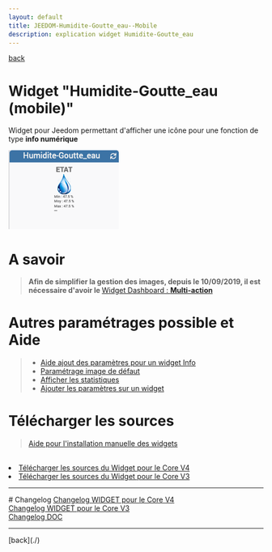 ```yaml
---
layout: default
title: JEEDOM-Humidite-Goutte_eau--Mobile
description: explication widget Humidite-Goutte_eau
---
```

[back](./)
# Widget "Humidite-Goutte_eau (mobile)"
Widget pour Jeedom permettant d'afficher une icône pour une fonction de type <b>info numérique</b>
<p><img src="../img/exemple/m/humidite_goutte_eau.png" alt="Resultat" /></p>

# A savoir
<blockquote>
<b>Afin de simplifier la gestion des images, depuis le 10/09/2019, il est nécessaire d'avoir le </b><a href="WIDGET_d_Multi_action_Defaut">Widget Dashboard : <b>Multi-action</b></a>
</blockquote>

# Autres paramétrages possible et Aide
<blockquote>
    <ul>
        <li><a href="HELP_CONFIG_INFOS.html">Aide ajout des paramètres pour un widget Info</a></li>
        <li><a href="HELP_Error.html">Paramétrage image de défaut</a></li>
        <li><a href="HELP_STATS.html">Afficher les statistiques</a></li>
        <li><a href="HELP_PARA.html">Ajouter les paramètres sur un widget</a></li>
    </ul>
</blockquote>


# Télécharger les sources
><a href="HELP_Install_Manu.html">Aide pour l'installation manuelle des widgets</a>
<br/>

<li><a href="https://github.com/JEALG/JEEDOM-Humidite-Goutte_eau--Mobile/tree/masterv4">Télécharger les sources du Widget pour le Core V4</a></li>
<li><a href="https://github.com/JEALG/JEEDOM-Humidite-Goutte_eau--Mobile/tree/master">Télécharger les sources du Widget pour le Core V3</a></li>

<hr />
# Changelog
<a href="https://github.com/JEALG/JEEDOM-Humidite-Goutte_eau--Mobile/commits/masterv4">Changelog WIDGET pour le Core V4</a><br/>
<a href="https://github.com/JEALG/JEEDOM-Humidite-Goutte_eau--Mobile/commits/master">Changelog WIDGET pour le Core V3</a><br/>
<a href="https://github.com/JEALG/JEEDOM-Widget_JAG-doc/commits/master">Changelog DOC</a>

<hr />
[back](./)